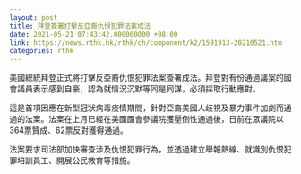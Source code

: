 ```yaml
---
layout: post
title: 拜登簽署打擊反亞裔仇恨犯罪法案成法
date: 2021-05-21 07:43:42.000000000 +08:00
link: https://news.rthk.hk/rthk/ch/component/k2/1591913-20210521.htm
categories: rthk
---
```


美國總統拜登正式將打擊反亞裔仇恨犯罪法案簽署成法。拜登對有份通過議案的國會議員表示感到自豪，認為就情況沉默等同是同謀，必須採取行動應對。

這是首項因應在新型冠狀病毒疫情期間，針對亞裔美國人歧視及暴力事件加劇而通過的法案。法案在上月已經在美國國會參議院獲壓倒性通過後，日前在眾議院以364票贊成、62票反對獲得通過。

法案要求司法部加快審查涉及仇恨犯罪行為，並透過建立舉報熱線、就識別仇恨犯罪培訓員工、開展公民教育等措施。
